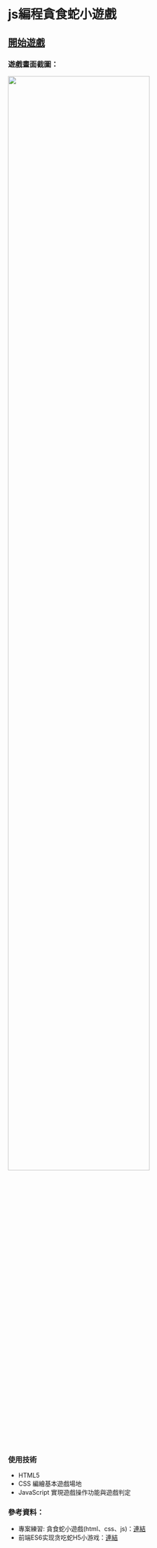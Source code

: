 # js編程貪食蛇小遊戲


## <a href="https://uatueun.github.io/snakegame/snake">開始遊戲</a>

### 遊戲畫面截圖：
<a href="https://uatueun.github.io/snakegame/snake"><img src="https://github.com/uatueun/snakegame/blob/master/snake.jpg?raw=true" width="80%" height="80%"></a>

### 使用技術
*   HTML5
*   CSS 編繪基本遊戲場地
*   JavaScript 實現遊戲操作功能與遊戲判定

### 參考資料：
  * 專案練習: 貪食蛇小遊戲(html、css、js)：<a href="https://medium.com/wei30172/%E5%B0%88%E6%A1%88%E7%B7%B4%E7%BF%92-%E8%B2%AA%E9%A3%9F%E8%9B%87%E5%B0%8F%E9%81%8A%E6%88%B2-html-css-js-9f6d55cdd17c">連結</a>
  * 前端ES6实现贪吃蛇H5小游戏：<a href="https://www.bilibili.com/video/BV1v64y1Y7fD?from=search&seid=2466934581729543176&spm_id_from=333.337.0.0">連結</a>




